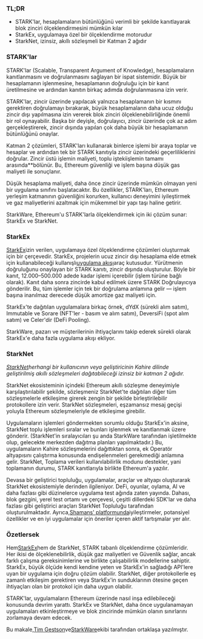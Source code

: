 ### TL;DR

* STARK'lar, hesaplamaların bütünlüğünü verimli bir şekilde kanıtlayarak blok zinciri ölçeklendirmesini mümkün kılar
* StarkEx, uygulamaya özel bir ölçeklendirme motorudur
* StarkNet, izinsiz, akıllı sözleşmeli bir Katman 2 ağıdır

### **STARK'lar**

STARK'lar (Scalable, Transparent Argument of Knowledge), hesaplamaların kanıtlanmasını ve doğrulanmasını sağlayan bir ispat sistemidir. Büyük bir hesaplamanın işlenmesine, hesaplamanın doğruluğu için bir kanıt üretilmesine ve ardından kanıtın birkaç adımda doğrulanmasına izin verir.

STARK'lar, zincir üzerinde yapılacak yalnızca hesaplamanın bir kısmını gerektiren doğrulamayı bırakarak, büyük hesaplamaların daha ucuz olduğu zincir dışı yapılmasına izin vererek blok zinciri ölçeklenebilirliğinde önemli bir rol oynayabilir. Başka bir deyişle, doğrulayıcı, zincir üzerinde çok az adım gerçekleştirerek, zincir dışında yapılan çok daha büyük bir hesaplamanın bütünlüğünü onaylar.

Katman 2 çözümleri, STARK'ları kullanarak binlerce işlemi bir araya toplar ve hesaplar ve ardından tek bir STARK kanıtıyla zincir üzerindeki geçerliliklerini doğrular. Zincir üstü işlemin maliyeti, toplu işteki</strong>işlemin tamamı arasında**bölünür. Bu, Ethereum güvenliği ve işlem başına düşük gas maliyeti ile sonuçlanır.</p>

Düşük hesaplama maliyeti, daha önce zincir üzerinde mümkün olmayan yeni bir uygulama sınıfını başlatacaktır. Bu özellikler, STARK'ları, Ethereum yerleşim katmanının güvenliğini korurken, kullanıcı deneyimini iyileştirmek ve gaz maliyetlerini azaltmak için mükemmel bir yapı taşı haline getirir.

StarkWare, Ethereum'u STARK'larla ölçeklendirmek için iki çözüm sunar: StarkEx ve StarkNet.

### **StarkEx**

[StarkEx](https://starkware.co/starkex/)izin verilen, uygulamaya özel ölçeklendirme çözümleri oluşturmak için bir çerçevedir. StarkEx, projelerin ucuz zincir dışı hesaplama elde etmek için kullanabileceği kullanışlı[uygulama akışı](https://docs.starkware.co/starkex-v4/starkex-deep-dive/regular-flows)araç kutusudur. Yürütmenin doğruluğunu onaylayan bir STARK kanıtı, zincir dışında oluşturulur. Böyle bir kanıt, 12.000–500.000 adede kadar işlemi içerebilir (işlem türüne bağlı olarak). Kanıt daha sonra zincirde kabul edilmek üzere STARK Doğrulayıcıya gönderilir. Bu, tüm işlemler için tek bir doğrulama anlamına gelir — işlem başına inanılmaz derecede düşük amortize gaz maliyeti için.

StarkEx'te dağıtılan uygulamalara birkaç örnek, dYdX (sürekli alım satım), Immutable ve Sorare (NFT'ler - basım ve alım satım), DeversiFi (spot alım satım) ve Celer'dir (DeFi Pooling).

StarkWare, pazarı ve müşterilerinin ihtiyaçlarını takip ederek sürekli olarak StarkEx'e daha fazla uygulama akışı ekliyor.

### **StarkNet**

*[StarkNet](https://starkware.co/starknet/)herhangi bir kullanıcının veya geliştiricinin Kahire dilinde geliştirilmiş akıllı sözleşmeleri dağıtabileceği izinsiz bir katman 2 ağıdır.*

StarkNet ekosisteminin içindeki Ethereum akıllı sözleşme deneyimiyle karşılaştırılabilir şekilde, sözleşmeniz StarkNet'te dağıtılan diğer tüm sözleşmelerle etkileşime girerek zengin bir şekilde birleştirilebilir protokollere izin verir. StarkNet sözleşmeleri, eşzamansız mesaj geçişi yoluyla Ethereum sözleşmeleriyle de etkileşime girebilir.

Uygulamaların işlemleri göndermekten sorumlu olduğu StarkEx'in aksine, StarkNet toplu işlemleri sıralar ve bunları işlenmek ve kanıtlanmak üzere gönderir. (StarkNet'in sıralayıcıları şu anda StarkWare tarafından işletilmekte olup, gelecekte merkezden dağıtma planları yapılmaktadır.) Bu, uygulamaların Kahire sözleşmelerini dağıttıktan sonra, ek Operatör altyapısını çalıştırma konusunda endişelenmeleri gerekmediği anlamına gelir. StarkNet, Toplama verileri kullanılabilirlik modunu destekler, yani toplamanın durumu, STARK kanıtlarıyla birlikte Ethereum'a yazılır.

Devasa bir geliştirici topluluğu, uygulamalar, araçlar ve altyapı oluşturarak StarkNet ekosistemiyle derinden ilgileniyor. DeFi, oyunlar, oylama, AI ve daha fazlası gibi düzinelerce uygulama test ağında zaten yayında. Dahası, blok gezgini, yerel test ortamı ve çerçevesi, çeşitli dillerdeki SDK'lar ve daha fazlası gibi geliştirici araçları StarkNet Topluluğu tarafından oluşturulmaktadır. Ayrıca,[Shamans' platformunda](https://community.starknet.io/)iyileştirmeler, potansiyel özellikler ve en iyi uygulamalar için öneriler içeren aktif tartışmalar yer alır.

### **Özetlersek**

Hem[StarkEx](https://youtu.be/P-qoPVoneQA)hem de StarkNet, STARK tabanlı ölçeklendirme çözümleridir. Her ikisi de ölçeklenebilirlik, düşük gaz maliyetleri ve Güvenlik sağlar, ancak farklı çalışma gereksinimlerine ve birlikte çalışabilirlik modellerine sahiptir. StarkEx, büyük ölçüde kendi kendine yeten ve StarkEx'in sağladığı API'lere uyan bir uygulama için doğru çözüm olabilir. StarkNet, diğer protokollerle eş zamanlı etkileşim gerektiren veya StarkEx'in sunduklarının ötesine geçen ihtiyaçları olan bir protokol için daha uygun olabilir.

STARK'lar, uygulamaların Ethereum üzerinde nasıl inşa edilebileceği konusunda devrim yarattı. StarkEx ve StarkNet, daha önce uygulanamayan uygulamaları etkinleştirmeye ve blok zincirinde mümkün olanın sınırlarını zorlamaya devam edecek.

Bu makale,[Tim Gestson](https://twitter.com/IcemanTim)ve[StarkWare](https://starkware.co/)ekibi tarafından ortaklaşa yazılmıştır.